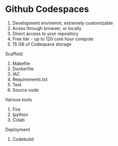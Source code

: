 # Github Codespaces


1) Development enviremnt, extremely customizable
2) Acess through browser, or locally
3) Direct access to your repository
4) Free tier - up to 120 core hour compute 
5) 15 GB of Codespace storage


Scaffold:
1) Makefile
2) Dockerfile
3) IAC
4) Requirements.txt
5) Test
6) Source code

Various tools 
1) Fire 
2) Ipython
3) Colab

Deployment
1) Codebuild
